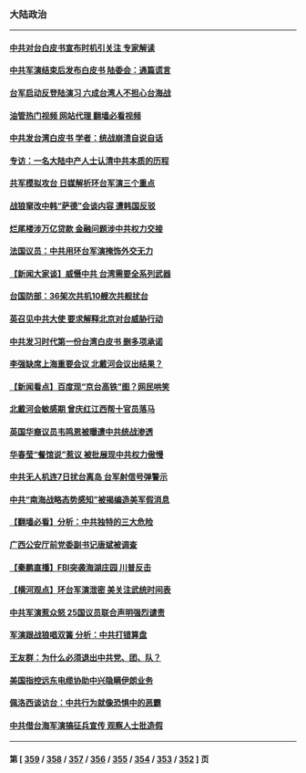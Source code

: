 ### 大陆政治
---
#### [中共对台白皮书宣布时机引关注 专家解读](../../pages/ncid277/n13799899.md?08110845) 
#### [中共军演结束后发布白皮书 陆委会：通篇谎言](../../pages/ncid277/n13799874.md?08110845) 
#### [台军启动反登陆演习 六成台湾人不担心台海战](../../pages/ncid277/n13799848.md?08110845) 
#### [油管热门视频 网站代理 翻墙必看视频](http://209.222.30.114:81/youtube.html?08110845)
#### [中共发台湾白皮书 学者：统战崩溃自说自话](../../pages/ncid277/n13799906.md?08110845) 
#### [专访：一名大陆中产人士认清中共本质的历程](../../pages/ncid277/n13799546.md?08110845) 
#### [共军模拟攻台 日媒解析环台军演三个重点](../../pages/ncid277/n13799801.md?08110845) 
#### [战狼窜改中韩“萨德”会谈内容 遭韩国反驳](../../pages/ncid277/n13799823.md?08110845) 
#### [烂尾楼涉万亿贷款 金融问题涉中共权力交接](../../pages/ncid277/n13799798.md?08110845) 
#### [法国议员：中共用环台军演掩饰外交无力](../../pages/ncid277/n13799772.md?08110845) 
#### [【新闻大家谈】威慑中共 台湾需要全系列武器](../../pages/ncid277/n13799721.md?08110845) 
#### [台国防部：36架次共机10艘次共舰扰台](../../pages/ncid277/n13799668.md?08110845) 
#### [英召见中共大使 要求解释北京对台威胁行动](../../pages/ncid277/n13799683.md?08110845) 
#### [中共发习时代第一份台湾白皮书 删多项承诺](../../pages/ncid277/n13799640.md?08110845) 
#### [李强缺席上海重要会议 北戴河会议出结果？](../../pages/ncid277/n13799418.md?08110845) 
#### [【新闻看点】百度现“京台高铁”图？网民哄笑](../../pages/ncid277/n13799099.md?08110845) 
#### [北戴河会敏感期 曾庆红江西帮十官员落马](../../pages/ncid277/n13799358.md?08110845) 
#### [英国华裔议员韦鸣恩被曝遭中共统战渗透](../../pages/ncid277/n13799344.md?08110845) 
#### [华春莹“餐馆说”惹议 被批展现中共权力傲慢](../../pages/ncid277/n13799250.md?08110845) 
#### [中共无人机连7日扰台离岛 台军射信号弹警示](../../pages/ncid277/n13799205.md?08110845) 
#### [中共“南海战略态势感知”被揭编造美军假消息](../../pages/ncid277/n13799110.md?08110845) 
#### [【翻墙必看】分析：中共独特的三大危险](../../pages/ncid277/n13799245.md?08110845) 
#### [广西公安厅前党委副书记唐斌被调查](../../pages/ncid277/n13799198.md?08110845) 
#### [【秦鹏直播】FBI突袭海湖庄园 川普反击](../../pages/ncid277/n13799038.md?08110845) 
#### [【横河观点】环台军演泄密 美关注武统时间表](../../pages/ncid277/n13799105.md?08110845) 
#### [中共军演惹众怒 25国议员联合声明强烈谴责](../../pages/ncid277/n13799034.md?08110845) 
#### [军演跟战狼唱双簧 分析：中共打错算盘](../../pages/ncid277/n13799011.md?08110845) 
#### [王友群：为什么必须退出中共党、团、队？](../../pages/ncid277/n13798253.md?08110845) 
#### [美国指控远东电缆协助中兴隐瞒伊朗业务](../../pages/ncid277/n13798971.md?08110845) 
#### [佩洛西谈访台：中共行为就像恐惧中的恶霸](../../pages/ncid277/n13798920.md?08110845) 
#### [中共借台海军演搞征兵宣传 观察人士批造假](../../pages/ncid277/n13798739.md?08110845) 

---
#### 第 [ [359](./359.md?08110845) / [358](./358.md?08110845) / [357](./357.md?08110845) / [356](./356.md?08110845) / [355](./355.md?08110845) / [354](./354.md?08110845) / [353](./353.md?08110845) / [352](./352.md?08110845) ] 页
